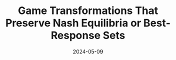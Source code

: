 ---
title: "Game Transformations That Preserve Nash Equilibria or Best-Response Sets"
collection: publications
# permalink: /publication/2023-08-19-The-Computational-Complexity-of-Single-Player-Imperfect-Recall-Games
# permalink: 'files/paper11.pdf' #/files/paper11.pdf #preservinggametrafos.pdf
filelink: '/files/preservinggametrafos.pdf'
# excerpt: 'This paper is about the number 1. The number 2 is left for future work.'
date: 2024-05-09
authors: 'Emanuel Tewolde and Vincent Conitzer'
status: 'Published in'
venue: 'International Joint Conference on Artificial Intelligence (IJCAI) 2024'
paperurl: 'https://www.ijcai.org/proceedings/2024/331'
arxivurl: 'https://arxiv.org/abs/2111.00076'
#slidesurl: 'https://arxiv.org/abs/2111.00076'
#videourl: 'https://arxiv.org/abs/2111.00076'
#citation: 'Your Name, You. (2009). &quot;Paper Title Number 1.&quot; <i>Journal 1</i>. 1(1).'
# image: '/images/dblpicon.png'

---